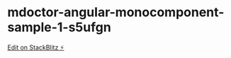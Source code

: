 # mdoctor-angular-monocomponent-sample-1-s5ufgn

[Edit on StackBlitz ⚡️](https://stackblitz.com/edit/mdoctor-angular-monocomponent-sample-1-s5ufgn)
